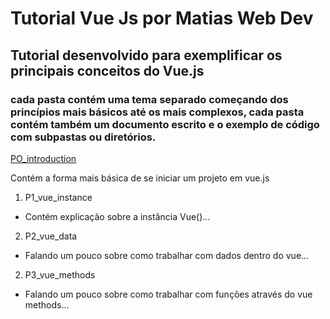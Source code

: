 # Tutorial Vue Js por Matias Web Dev
## Tutorial desenvolvido para exemplificar os principais conceitos do Vue.js

### cada pasta contém uma tema separado começando dos princípios mais básicos até os mais complexos, cada pasta contém também um documento escrito e o exemplo de código com subpastas ou diretórios.

[PO_introduction](https://github.com/CleverMatias/vueJsPlayList/tree/master/P0_introduction)

   Contém a forma mais básica de se iniciar um projeto em vue.js
1. P1_vue_instance
* Contém explicação sobre a instância Vue()...
2. P2_vue_data
* Falando um pouco sobre como trabalhar com dados dentro do vue...
2. P3_vue_methods
* Falando um pouco sobre como trabalhar com funções através do vue methods...

